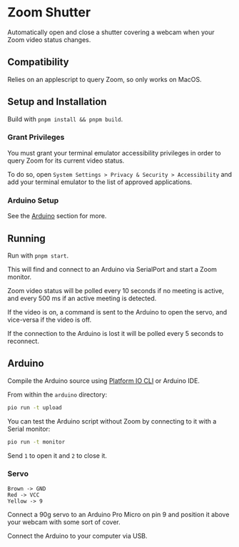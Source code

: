 # Zoom Shutter

Automatically open and close a shutter covering a webcam when your Zoom video status changes.

## Compatibility

Relies on an applescript to query Zoom, so only works on MacOS.

## Setup and Installation

Build with `pnpm install && pnpm build`.

### Grant Privileges

You must grant your terminal emulator accessibility privileges in order to query Zoom for its current video status.

To do so, open `System Settings > Privacy & Security > Accessibility` and add your terminal emulator to the list of approved applications.

### Arduino Setup

See the [Arduino](#arduino) section for more.

## Running

Run with `pnpm start`.

This will find and connect to an Arduino via SerialPort and start a Zoom monitor.

Zoom video status will be polled every 10 seconds if no meeting is active, and every 500 ms if an active meeting is detected.

If the video is on, a command is sent to the Arduino to open the servo, and vice-versa if the video is off.

If the connection to the Arduino is lost it will be polled every 5 seconds to reconnect.

## Arduino

Compile the Arduino source using [Platform IO CLI](https://docs.platformio.org/en/latest/core/index.html) or Arduino IDE.

From within the `arduino` directory:

```sh
pio run -t upload
```

You can test the Arduino script without Zoom by connecting to it with a Serial monitor:

```sh
pio run -t monitor
```

Send `1` to open it and `2` to close it.

### Servo

```
Brown -> GND
Red -> VCC
Yellow -> 9
```

Connect a 90g servo to an Arduino Pro Micro on pin 9 and position it above your webcam with some sort of cover.

Connect the Arduino to your computer via USB.
